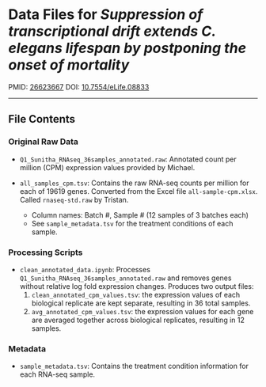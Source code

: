 # Data Files for *Suppression of transcriptional drift extends C. elegans lifespan by postponing the onset of mortality*

PMID: [26623667](http://www.ncbi.nlm.nih.gov/pubmed/26623667)
DOI: [10.7554/eLife.08833](http://dx.doi.org/10.7554/eLife.08833)

---

## File Contents

### Original Raw Data

- `Q1_Sunitha_RNAseq_36samples_annotated.raw`: Annotated count per million (CPM) expression values provided by Michael.

- `all_samples_cpm.tsv`: Contains the raw RNA-seq counts per million for each of 19619 genes. Converted from the Excel file `all-sample-cpm.xlsx`. Called `rnaseq-std.raw` by Tristan.
    * Column names: Batch #, Sample # (12 samples of 3 batches each)
    * See `sample_metadata.tsv` for the treatment conditions of each sample.

### Processing Scripts

- `clean_annotated_data.ipynb`: Processes `Q1_Sunitha_RNAseq_36samples_annotated.raw` and removes genes without relative log fold expression changes. Produces two output files:
    1. `clean_annotated_cpm_values.tsv`: the expression values of each biological replicate are kept separate, resulting in 36 total samples.
    2. `avg_annotated_cpm_values.tsv`: the expression values for each gene are averaged together across biological replicates, resulting in 12 samples.

### Metadata

- `sample_metadata.tsv`: Contains the treatment condition information for each RNA-seq sample.
